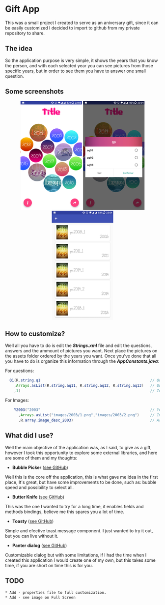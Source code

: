 # Gift App
This was a small project I created to serve as an aniversary gift, since it can be easily customized I decided to import to github from my private repository to share.

## The idea
So the application purpose is very simple, it shows the years that you know the person, and with each selected year you can see pictures from those specific years, but in order to see them you have to answer one small question.

## Some screenshots

<p align="center">
  <img src="screenshots/main_menu.png" width="200"/>
  <img src="screenshots/questions.png" width="200"/>
  <img src="screenshots/image_gallery.png" width="200"/>
</p>

## How to customize?
Well all you have to do is edit the <b><i>Strings.xml</i></b> file and edit the questions, answers and the ammount of pictures you want. Next place the pictures on the assets folder ordered by the years you want. 
Once you've done that all you have to do is organize this information through the <b><i>AppConstants.java</i></b>:

For questions:
```java
  Q1(R.string.q1                                                  // Question Header
    ,Arrays.asList(R.string.aq11, R.string.aq12, R.string.aq13)   // Question Answers
    ,1)                                                           // Index of the correct answer (starting at 1)
```

For Images:
```java
    Y2003("2003"                                                  // Year title
      ,Arrays.asList("images/2003/1.png","images/2003/2.png")     // Images from these years
      ,R.array.image_desc_2003)                                   // Array of images descriptions
```

## What did I use?
Well the main objective of the application was, as I said, to give as a gift, however I took this opportunity to explore some external libraries, and here are some of them and my thoughts:

  * <b>Bubble Picker</b> ([see GitHub](https://github.com/igalata/Bubble-Picker))
  <p>
  Well this is the core off the application, this is what gave me idea in the first place, It's great, but have some improvements to be done, such as: bubble speed and possibility to select all.
  </p>
  
  * <b>Butter Knife</b>  ([see GitHub](https://github.com/JakeWharton/butterknife))
  <p>
  This was the one I wanted to try for a long time, it enables fields and methods bindings, believe me this spares you a lot of time.
  </p>
  
  * <b>Toasty</b>        ([see GitHub](https://github.com/GrenderG/Toasty))
  <p>
  Simple and efective toast message component. I just wanted to try it out, but you can live without it.
  </p>
  
  * <b>Panter dialog</b> ([see GitHub](https://github.com/kngfrhzs/panter-dialog))
  <p>
  Customizable dialog but with some limitations, if I had the time when I created this application I would create one of my own, but this takes some time, if you are short on time this is for you.
  </p>
  
  ## TODO
    * Add - properties file to full customization.
    * Add - see image on Full Screen
